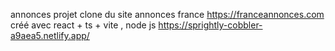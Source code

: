 annonces
projet clone du site annonces france https://franceannonces.com
créé avec react + ts + vite , node js  https://sprightly-cobbler-a9aea5.netlify.app/
